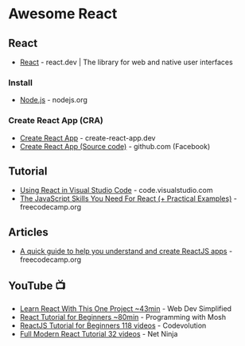 # Awesome React

## React
* [React](https://react.dev/) - react.dev | The library for web and native user interfaces

### Install
* [Node.js](https://nodejs.org/) - nodejs.org
  
### Create React App (CRA)
* [Create React App](https://create-react-app.dev/) - create-react-app.dev
* [Create React App (Source code)](https://github.com/facebook/create-react-app) - github.com (Facebook)

## Tutorial
* [Using React in Visual Studio Code](https://code.visualstudio.com/docs/nodejs/reactjs-tutorial) - code.visualstudio.com
* [The JavaScript Skills You Need For React (+ Practical Examples)](https://www.freecodecamp.org/news/javascript-skills-you-need-for-react-practical-examples/) - freecodecamp.org

## Articles
* [A quick guide to help you understand and create ReactJS apps](https://www.freecodecamp.org/news/quick-guide-to-understanding-and-creating-reactjs-apps-8457ee8f7123/) - freecodecamp.org

## YouTube 📺
* [Learn React With This One Project ~43min](https://youtu.be/Rh3tobg7hEo?si=4Mb70dEBf5sFdkXU) - Web Dev Simplified
* [React Tutorial for Beginners ~80min](https://www.youtube.com/watch?v=SqcY0GlETPk) - Programming with Mosh
* [ReactJS Tutorial for Beginners 118 videos](https://www.youtube.com/playlist?list=PLC3y8-rFHvwgg3vaYJgHGnModB54rxOk3) - Codevolution
* [Full Modern React Tutorial 32 videos](https://www.youtube.com/playlist?list=PL4cUxeGkcC9gZD-Tvwfod2gaISzfRiP9d) - Net Ninja
